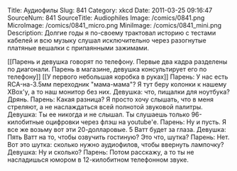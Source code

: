Title: Аудиофилы 
Slug: 841 
Category: xkcd 
Date: 2011-03-25 09:16:47 
SourceNum: 841 
SourceTitle: Audiophiles 
Image: /comics/0841.png 
MicroImage: /comics/0841_micro.png 
MiniImage: /comics/0841_mini.png 
Description: Долгие годы я по-своему трактовал историю с тестами кабелей и всю музыку слушал исключительно через разогнутые платяные вешалки с припаянными зажимами. 

[[Парень и девушка говорят по телефону. Первые два кадра разделены по диагонали. Парень в магазине, девушка консультирует его по телефону]]
[[У первого небольшая коробка в руках]]
Парень: У нас есть RCA-на-3.5мм переходник "мама-мама"? Я тут беру колонки к нашему XBox'у, а то наш монитор без них.
Девушка: что, пищалки для ноутбука? Дрянь.
Парень: Какая разница? Я просто хочу слышать, что в меня стреляют, а не наслаждаться всей полнотой звуковой палитры.
Девушка: Ты ее никогда и не слышал. Ты слушаешь только 96-килобитные оцифровки через флэш на youtube'е.
Парень: Ну и пусть. Я все же возьму вот эти 20-долларовые. 5 Ватт будет за глаза.
Девушка: Пять Ватт на то, чтобы озвучить гостиную? Это что, шутка?
Парень: Нет. Вот это шутка: сколько нужно аудиофилов, чтобы ввернуть лампочку?
Девушка: Ну и сколько?
Парень: Потом расскажу, а то ты не насладишься юмором в 12-килобитном телефонном звуке.